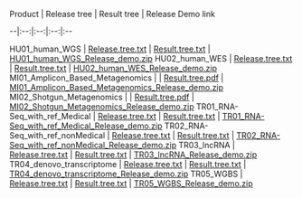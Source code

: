 Product | Release tree | Result tree | Release Demo link

--|:--:|:--:|:--:|:--

HU01_human_WGS | [Release.tree.txt](https://github.com/novogene-europe/ngs_demo_releases/blob/master/HU01_human_WGS/Release.tree.txt) | [Result.tree.txt](https://github.com/novogene-europe/ngs_demo_releases/blob/master/HU01_human_WGS/Result.tree.txt) | [HU01_human_WGS_Release_demo.zip](https://hweu-ld.oss-eu-west-1.aliyuncs.com/demo/20190829165531/HU01_human_WGS_Release_demo.zip)
HU02_human_WES | [Release.tree.txt](https://github.com/novogene-europe/ngs_demo_releases/blob/master/HU02_human_WES/Release.tree.txt) | [Result.tree.txt](https://github.com/novogene-europe/ngs_demo_releases/blob/master/HU02_human_WES/Result.tree.txt) | [HU02_human_WES_Release_demo.zip](https://hweu-ld.oss-eu-west-1.aliyuncs.com/demo/20190829165533/HU02_human_WES_Release_demo.zip)
MI01_Amplicon_Based_Metagenomics |  | [Result.tree.pdf](https://github.com/novogene-europe/ngs_demo_releases/blob/master/MI01_Amplicon_Based_Metagenomics/Result.tree.pdf) | [MI01_Amplicon_Based_Metagenomics_Release_demo.zip](https://hweu-ld.oss-eu-west-1.aliyuncs.com/demo/20190829165533/MI01_Amplicon_Based_Metagenomics_Release_demo.zip)
MI02_Shotgun_Metagenomics |  | [Result.tree.pdf](https://github.com/novogene-europe/ngs_demo_releases/blob/master/MI02_Shotgun_Metagenomics/Result.tree.pdf) | [MI02_Shotgun_Metagenomics_Release_demo.zip](https://hweu-ld.oss-eu-west-1.aliyuncs.com/demo/20190829165535/MI02_Shotgun_Metagenomics_Release_demo.zip)
TR01_RNA-Seq_with_ref_Medical | [Release.tree.txt](https://github.com/novogene-europe/ngs_demo_releases/blob/master/TR01_RNA-Seq_with_ref_Medical/Release.tree.txt) | [Result.tree.txt](https://github.com/novogene-europe/ngs_demo_releases/blob/master/TR01_RNA-Seq_with_ref_Medical/Result.tree.txt) | [TR01_RNA-Seq_with_ref_Medical_Release_demo.zip](https://hweu-ld.oss-eu-west-1.aliyuncs.com/demo/20190829165537/TR01_RNA-Seq_with_ref_Medical_Release_demo.zip)
TR02_RNA-Seq_with_ref_nonMedical | [Release.tree.txt](https://github.com/novogene-europe/ngs_demo_releases/blob/master/TR02_RNA-Seq_with_ref_nonMedical/Release.tree.txt) | [Result.tree.txt](https://github.com/novogene-europe/ngs_demo_releases/blob/master/TR02_RNA-Seq_with_ref_nonMedical/Result.tree.txt) | [TR02_RNA-Seq_with_ref_nonMedical_Release_demo.zip](https://hweu-ld.oss-eu-west-1.aliyuncs.com/demo/20190829165538/TR02_RNA-Seq_with_ref_nonMedical_Release_demo.zip)
TR03_lncRNA | [Release.tree.txt](https://github.com/novogene-europe/ngs_demo_releases/blob/master/TR03_lncRNA/Release.tree.txt) | [Result.tree.txt](https://github.com/novogene-europe/ngs_demo_releases/blob/master/TR03_lncRNA/Result.tree.txt) | [TR03_lncRNA_Release_demo.zip](https://hweu-ld.oss-eu-west-1.aliyuncs.com/demo/20190829165539/TR03_lncRNA_Release_demo.zip)
TR04_denovo_transcriptome | [Release.tree.txt](https://github.com/novogene-europe/ngs_demo_releases/blob/master/TR04_denovo_transcriptome/Release.tree.txt) | [Result.tree.txt](https://github.com/novogene-europe/ngs_demo_releases/blob/master/TR04_denovo_transcriptome/Result.tree.txt) | [TR04_denovo_transcriptome_Release_demo.zip](https://hweu-ld.oss-eu-west-1.aliyuncs.com/demo/20190829165540/TR04_denovo_transcriptome_Release_demo.zip)
TR05_WGBS | [Release.tree.txt](https://github.com/novogene-europe/ngs_demo_releases/blob/master/TR05_WGBS/Release.tree.txt) | [Result.tree.txt](https://github.com/novogene-europe/ngs_demo_releases/blob/master/TR05_WGBS/Result.tree.txt) | [TR05_WGBS_Release_demo.zip](https://hweu-ld.oss-eu-west-1.aliyuncs.com/demo/20190829165544/TR05_WGBS_Release_demo.zip)



